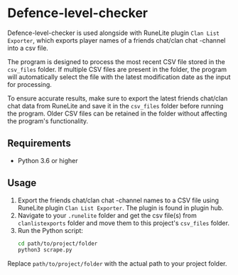 # Defence-level-checker

Defence-level-checker is used alongside with RuneLite plugin `Clan List Exporter`, which exports player names of a friends chat/clan chat -channel into a csv file.

The program is designed to process the most recent CSV file stored in the `csv_files` folder. If multiple CSV files are present in the folder, the program will automatically select the file with the latest modification date as the input for processing.

To ensure accurate results, make sure to export the latest friends chat/clan chat data from RuneLite and save it in the `csv_files` folder before running the program. Older CSV files can be retained in the folder without affecting the program's functionality.

## Requirements
- Python 3.6 or higher

## Usage

1. Export the friends chat/clan chat -channel names to a CSV file using RuneLite plugin `Clan List Exporter`. The plugin is found in plugin hub.
2. Navigate to your `.runelite` folder and get the csv file(s) from `clanlistexports` folder and move them to this project's `csv_files` folder.
3. Run the Python script:
    ```bash
    cd path/to/project/folder
    python3 scrape.py
    ```

Replace `path/to/project/folder` with the actual path to your project folder.


